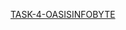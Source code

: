 [TASK-4-OASISINFOBYTE](https://github.com/Sony-Dodla/TASK-4-OASISINFOBYTE/blob/main/TASK-4.ipynb)<br>
